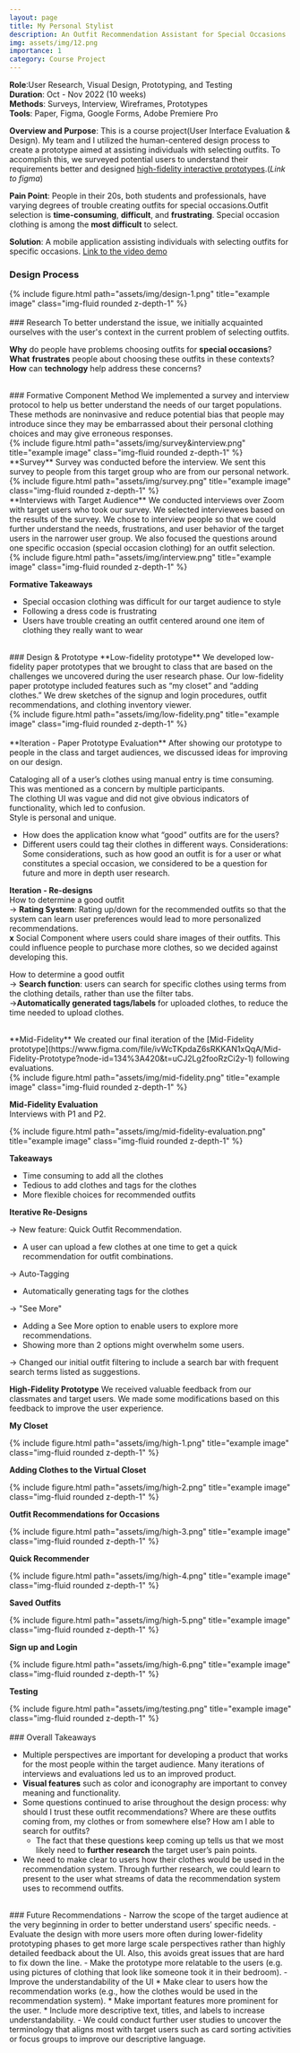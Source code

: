 ```yaml
---
layout: page
title: My Personal Stylist
description: An Outfit Recommendation Assistant for Special Occasions
img: assets/img/12.png
importance: 1
category: Course Project
---
```


**Role**:User Research, Visual Design, Prototyping, and Testing  
**Duration**: Oct - Nov 2022 (10 weeks)  
**Methods**: Surveys, Interview, Wireframes, Prototypes  
**Tools**: Paper, Figma, Google Forms, Adobe Premiere Pro  

**Overview and Purpose**: This is a course project(User Interface Evaluation & Design). My team and I utilized the human-centered design process to create a prototype aimed at assisting individuals with selecting outfits. To accomplish this, we surveyed potential users to understand their requirements better and designed [high-fidelity interactive prototypes](https://www.figma.com/proto/ivWcTKpdaZ6sRKKAN1xQqA/Mid-Fidelity-Prototype?page-id=357%3A3531&node-id=376%3A3547&viewport=855%2C400%2C0.5&scaling=scale-down&starting-point-node-id=376%3A3601).(*Link to figma*)

**Pain Point**: People in their 20s, both students and professionals, have varying degrees of trouble creating outfits for special occasions.Outfit selection is __time-consuming__, __difficult__, and __frustrating__. Special occasion clothing is among the __most difficult__ to select.

**Solution**: A mobile application assisting individuals with selecting outfits for specific occasions.
[Link to the video demo](https://vimeo.com/779518652)

### Design Process
<div class="row">
    <div class="col-sm mt-3 mt-md-0">
        {% include figure.html path="assets/img/design-1.png" title="example image" class="img-fluid rounded z-depth-1" %}
    </div>
</div>

<br>
### Research
To better understand the issue, we initially acquainted ourselves with the user's context in the current problem of selecting outfits.

**Why** do people have problems choosing outfits for **special occasions**?  
**What** **frustrates** people about choosing these outfits in these contexts?  
**How** can **technology** help address these concerns?

<br>
### Formative Component Method
We implemented a survey and interview protocol to help us better understand the needs of our target populations. These methods are noninvasive and reduce potential bias that people may introduce since they may be embarrassed about their personal clothing choices and may give erroneous responses.
<div class="row">
    <div class="col-sm mt-3 mt-md-0">
        {% include figure.html path="assets/img/survey&interview.png" title="example image" class="img-fluid rounded z-depth-1" %}
    </div>
</div>
**Survey**  
Survey was conducted before the interview. We sent this survey to people from this target group who are from our personal network.  
<div class="row">
    <div class="col-sm mt-3 mt-md-0">
        {% include figure.html path="assets/img/survey.png" title="example image" class="img-fluid rounded z-depth-1" %}
    </div>
</div>
**Interviews with Target Audience**  
We conducted interviews over Zoom with target users who took our survey. We selected interviewees based on the results of the survey. We chose to interview people so that we could further understand the needs, frustrations, and user behavior of the target users in the narrower user group. We also focused the questions around one specific occasion (special occasion clothing) for an outfit selection.
<div class="row">
    <div class="col-sm mt-3 mt-md-0">
        {% include figure.html path="assets/img/interview.png" title="example image" class="img-fluid rounded z-depth-1" %}
    </div>
</div>

**Formative Takeaways**  
* Special occasion clothing was difficult for our target audience to style
* Following a dress code is frustrating
* Users have trouble creating an outfit centered around one item of clothing they really want to wear

<br>
### Design & Prototype  
**Low-fidelity prototype**  
We developed low-fidelity paper prototypes that we brought to class that are based on the challenges we uncovered during the user research phase. Our low-fidelity paper prototype included features such as “my closet” and “adding clothes.” We drew sketches of the signup and login procedures, outfit recommendations, and clothing inventory viewer.
<div class="row">
    <div class="col-sm mt-3 mt-md-0">
        {% include figure.html path="assets/img/low-fidelity.png" title="example image" class="img-fluid rounded z-depth-1" %}
    </div>
</div>

<br>
**Iteration - Paper Prototype Evaluation**  
After showing our prototype to people in the class and target audiences, we discussed ideas for improving on our design.

Cataloging all of a user’s clothes using manual entry is time consuming. This was mentioned as a concern by multiple participants.  
The clothing UI was vague and did not give obvious indicators of functionality, which led to confusion.  
Style is personal and unique.  
* How does the application know what “good” outfits are for the users?  
* Different users could tag their clothes in different ways.
Considerations: Some considerations, such as how good an outfit is for a user or what constitutes a special occasion, we considered to be a question for future and more in depth user research.

**Iteration - Re-designs**  
How to determine a good outfit  
→ **Rating System**: Rating up/down for the recommended outfits so that the system can learn user preferences would lead to more personalized recommendations.  
__x__ Social Component where users could share images of their outfits. This could influence people to purchase more clothes, so we decided against developing this.  

How to determine a good outfit  
→ **Search function**: users can search for specific clothes using terms from the clothing details, rather than use the filter tabs.  
→**Automatically generated tags/labels** for uploaded clothes, to reduce the time needed to upload clothes.

<br>
**Mid-Fidelity**  
We created our final iteration of the [Mid-Fidelity prototype](https://www.figma.com/file/ivWcTKpdaZ6sRKKAN1xQqA/Mid-Fidelity-Prototype?node-id=134%3A420&t=uCJ2Lg2fooRzCi2y-1) following evaluations.
<div class="row">
    <div class="col-sm mt-3 mt-md-0">
        {% include figure.html path="assets/img/mid-fidelity.png" title="example image" class="img-fluid rounded z-depth-1" %}
    </div>
</div>

**Mid-Fidelity Evaluation**  
Interviews with P1 and P2.
<div class="row">
    <div class="col-sm mt-3 mt-md-0">
        {% include figure.html path="assets/img/mid-fidelity-evaluation.png" title="example image" class="img-fluid rounded z-depth-1" %}
    </div>
</div>

**Takeaways**  
* Time consuming to add all the clothes  
* Tedious to add clothes and tags for the clothes  
* More flexible choices for recommended outfits

**Iterative Re-Designs**

→ New feature: Quick Outfit Recommendation.  
   * A user can upload a few clothes at one time to get a quick recommendation for outfit combinations.

→ Auto-Tagging  
   * Automatically generating tags for the clothes  

→ "See More"  
   * Adding a See More option to enable users to explore more recommendations.  
   * Showing more than 2 options might overwhelm some users.  

→ Changed our initial outfit filtering to include a search bar with frequent search terms listed as suggestions.  

**High-Fidelity Prototype**
We received valuable feedback from our classmates and target users. We made some modifications based on this feedback to improve the user experience.  

**My Closet**
<div class="row">
    <div class="col-sm mt-3 mt-md-0">
        {% include figure.html path="assets/img/high-1.png" title="example image" class="img-fluid rounded z-depth-1" %}
    </div>
</div>

**Adding Clothes to the Virtual Closet**
<div class="row">
    <div class="col-sm mt-3 mt-md-0">
        {% include figure.html path="assets/img/high-2.png" title="example image" class="img-fluid rounded z-depth-1" %}
    </div>
</div>


**Outfit Recommendations for Occasions**
<div class="row">
    <div class="col-sm mt-3 mt-md-0">
        {% include figure.html path="assets/img/high-3.png" title="example image" class="img-fluid rounded z-depth-1" %}
    </div>
</div>

**Quick Recommender**
<div class="row">
    <div class="col-sm mt-3 mt-md-0">
        {% include figure.html path="assets/img/high-4.png" title="example image" class="img-fluid rounded z-depth-1" %}
    </div>
</div>

**Saved Outfits**
<div class="row">
    <div class="col-sm mt-3 mt-md-0">
        {% include figure.html path="assets/img/high-5.png" title="example image" class="img-fluid rounded z-depth-1" %}
    </div>
</div>

**Sign up and Login**
<div class="row">
    <div class="col-sm mt-3 mt-md-0">
        {% include figure.html path="assets/img/high-6.png" title="example image" class="img-fluid rounded z-depth-1" %}
    </div>
</div>

**Testing**
<div class="row">
    <div class="col-sm mt-3 mt-md-0">
        {% include figure.html path="assets/img/testing.png" title="example image" class="img-fluid rounded z-depth-1" %}
    </div>
</div>

<br>
### Overall Takeaways

- Multiple perspectives are important for developing a product that works for the most people within the target audience. Many iterations of interviews and evaluations led us to an improved product.  
- __Visual features__ such as color and iconography are important to convey meaning and functionality.  
- Some questions continued to arise throughout the design process: why should I trust these outfit recommendations? Where are these outfits coming from, my clothes or from somewhere else? How am I able to search for outfits?  
  * The fact that these questions keep coming up tells us that we most likely need to __further research__ the target user’s pain points.  
- We need to make clear to users how their clothes would be used in the recommendation system. Through further research, we could learn to present to the user what streams of data the recommendation system uses to recommend outfits.  

<br>
### Future Recommendations
- Narrow the scope of the target audience at the very beginning in order to better understand users’ specific needs.  
- Evaluate the design with more users more often during lower-fidelity prototyping phases to get more large scale perspectives rather than highly detailed feedback about the UI. Also, this avoids great issues that are hard to fix down the line.  
- Make the prototype more relatable to the users (e.g. using pictures of clothing that look like someone took it in their bedroom).  
- Improve the understandability of the UI  
  * Make clear to users how the recommendation works (e.g., how the clothes would be used in the recommendation system).  
  * Make important features more prominent for the user.  
  * Include more descriptive text, titles, and labels to increase understandability.  
- We could conduct further user studies to uncover the terminology that aligns most with target users such as card sorting activities or focus groups to improve our descriptive language.
